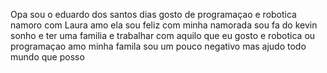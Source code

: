 Opa sou o eduardo dos santos dias 
gosto de programaçao e robotica
namoro com Laura amo ela 
sou feliz com minha namorada 
sou fa do kevin 
sonho e ter uma familia e trabalhar com aquilo que eu gosto e robotica ou programaçao 
amo minha famila 
sou um pouco negativo 
mas ajudo todo mundo que posso 
